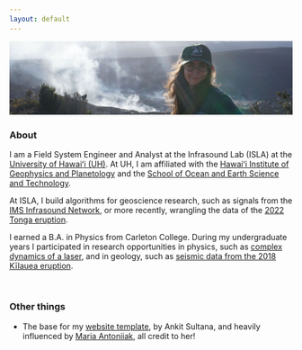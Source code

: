 ```yaml
---
layout: default
---
```



<img src="./img/kilauea_photo_trim.JPG" alt="Meri at Kīlauea volcano">

<br style="line-height:3">

<h3>
About
</h3>

I am a Field System Engineer and Analyst at the Infrasound Lab (ISLA) at the 
[University of Hawaiʻi (UH)](https://www.hawaii.edu/). At UH, I am affiliated with the 
[Hawaiʻi Institute of Geophysics and Planetology](https://www.higp.hawaii.edu/) and the 
[School of Ocean and Earth Science and Technology](https://www.soest.hawaii.edu/soestwp/).

At ISLA, I build algorithms for geoscience research, such as signals from the 
[IMS Infrasound Network](https://www.ctbto.org/our-work/monitoring-technologies/infrasound-monitoring), or more 
recently, wrangling the data of the 
[2022 Tonga eruption](https://en.wikipedia.org/wiki/2022_Hunga_Tonga%E2%80%93Hunga_Ha%27apai_eruption_and_tsunami).

I earned a B.A. in Physics from Carleton College. During my undergraduate years I participated in research opportunities 
in physics, such as [complex dynamics of a laser](https://www.nature.com/articles/s41598-018-29110-5), and in geology, such 
as [seismic data from the 2018 Kīlauea eruption](https://ui.adsabs.harvard.edu/abs/2019AGUFM.V43C0202C/abstract). 

<br style="line-height:3">

<h3>
Other things
</h3>

- The base for my [website template](https://github.com/ankitsultana/researcher), by Ankit Sultana, and heavily influenced
by [Maria Antoniiak](https://maria-antoniak.github.io), all credit to her!

